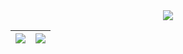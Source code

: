 <div align=center><img src="https://readme-typing-svg.herokuapp.com?color=%2336BCF7&duration=2000&center=true&vCenter=true&multiline=true&width=250&height=105&lines=viod+mian%EF%BC%88%EF%BC%89%7B;prinft%EF%BC%88%E2%80%9Chelo+wrold%E2%80%9D%EF%BC%89;retrun+0%EF%BC%9B;%7D"/></div>

| <a href="https://github.com/anuraghazra/github-readme-stats"><img align="center" src="https://github-readme-stats-iota-ruby-77.vercel.app/api?username=deng-jiajun&count_private=true&hide=stars,issues&hide_title=true&show_icons=true&hide_border=true" /></a> | <a href="https://github.com/anuraghazra/github-readme-stats"><img align="center" src="https://github-readme-stats-iota-ruby-77.vercel.app/api/top-langs/?username=deng-jiajun&langs_count=4&layout=compact&hide=html&hide_title=true&hide_border=true" /></a> |
| ------------- | ------------- |

